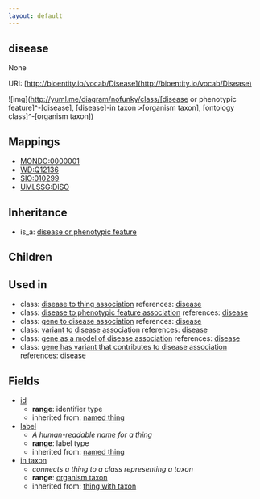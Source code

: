 ```yaml
---
layout: default
---
```


## disease


None

URI: [http://bioentity.io/vocab/Disease](http://bioentity.io/vocab/Disease)


![img](http://yuml.me/diagram/nofunky/class/[disease or phenotypic feature]^-[disease], [disease]-in taxon >[organism taxon], [ontology class]^-[organism taxon])
## Mappings

 * [MONDO:0000001](http://purl.obolibrary.org/obo/MONDO_0000001)
 * [WD:Q12136](http://purl.obolibrary.org/obo/WD_Q12136)
 * [SIO:010299](http://semanticscience.org/resource/SIO_010299)
 * [UMLSSG:DISO](http://purl.obolibrary.org/obo/UMLSSG_DISO)

## Inheritance

 *  is_a: [disease or phenotypic feature](DiseaseOrPhenotypicFeature.html)

## Children


## Used in

 *  class: [disease to thing association](DiseaseToThingAssociation.html) references: [disease](Disease.html)
 *  class: [disease to phenotypic feature association](DiseaseToPhenotypicFeatureAssociation.html) references: [disease](Disease.html)
 *  class: [gene to disease association](GeneToDiseaseAssociation.html) references: [disease](Disease.html)
 *  class: [variant to disease association](VariantToDiseaseAssociation.html) references: [disease](Disease.html)
 *  class: [gene as a model of disease association](GeneAsAModelOfDiseaseAssociation.html) references: [disease](Disease.html)
 *  class: [gene has variant that contributes to disease association](GeneHasVariantThatContributesToDiseaseAssociation.html) references: [disease](Disease.html)

## Fields

 * [id](id.html)
    * __range__: identifier type
    * inherited from: [named thing](NamedThing.html)
 * [label](label.html)
    * _A human-readable name for a thing_
    * __range__: label type
    * inherited from: [named thing](NamedThing.html)
 * [in taxon](in_taxon.html)
    * _connects a thing to a class representing a taxon_
    * __range__: [organism taxon](OrganismTaxon.html)
    * inherited from: [thing with taxon](ThingWithTaxon.html)
